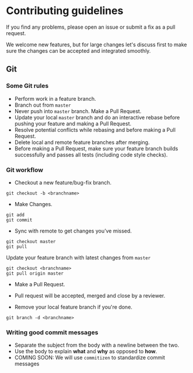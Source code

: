 # Contributing guidelines

If you find any problems, please open an issue or submit a fix as a pull request.

We welcome new features, but for large changes let's discuss first to make sure the changes can be accepted and integrated smoothly.

## Git

### Some Git rules

* Perform work in a feature branch.
* Branch out from `master`
* Never push into `master` branch. Make a Pull Request.
* Update your local `master` branch and do an interactive rebase before pushing your feature and making a Pull Request.
* Resolve potential conflicts while rebasing and before making a Pull Request.
* Delete local and remote feature branches after merging.
* Before making a Pull Request, make sure your feature branch builds successfully and passes all tests (including code style checks).

### Git workflow

* Checkout a new feature/bug-fix branch.

```
git checkout -b <branchname>
```

* Make Changes.

```
git add
git commit
```

* Sync with remote to get changes you’ve missed.

```
git checkout master
git pull
```

Update your feature branch with latest changes from `master`

```
git checkout <branchname>
git pull origin master
```

* Make a Pull Request.

* Pull request will be accepted, merged and close by a reviewer.

* Remove your local feature branch if you're done.

```
git branch -d <branchname>
```

### Writing good commit messages

* Separate the subject from the body with a newline between the two.
* Use the body to explain **what** and **why** as opposed to **how**.
* COMING SOON: We will use `commitizen` to standardize commit messages
